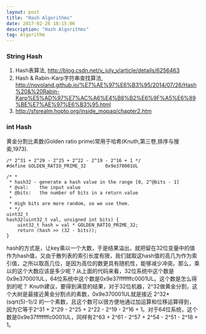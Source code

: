 ```yaml
---
layout: post
title: "Hash Algorithms"
date: 2017-02-26 18:15:06 
description: "Hash Algorithms"
tag: Algorithm
---
```


### String Hash

1. Hash表算法, http://blog.csdn.net/v_july_v/article/details/6256463
2. Hash & Rabin-Karp字符串查找算法, http://novoland.github.io/%E7%AE%97%E6%B3%95/2014/07/26/Hash%20&%20Rabin-Karp%E5%AD%97%E7%AC%A6%E4%B8%B2%E6%9F%A5%E6%89%BE%E7%AE%97%E6%B3%95.html
3. http://sfsrealm.hopto.org/inside_mopaq/chapter2.htm

### int Hash
黄金分割比素数(Golden ratio prime)常用于哈希(Knuth,第三卷,排序与搜索,1973).

	/* 2^31 + 2^29 - 2^25 + 2^22 - 2^19 - 2^16 + 1 */
	#define GOLDEN_RATIO_PRIME_32       0x9e370001UL
	
	/* *
	 * hash32 - generate a hash value in the range [0, 2^@bits - 1]
	 * @val:    the input value
	 * @bits:   the number of bits in a return value
	 *
	 * High bits are more random, so we use them.
	 * */
	uint32_t
	hash32(uint32_t val, unsigned int bits) {
	    uint32_t hash = val * GOLDEN_RATIO_PRIME_32;
	    return (hash >> (32 - bits));
	}

hash的方式是，让key乘以一个大数，于是结果溢出，就把留在32位变量中的值作为hash值，又由于散列表的索引长度有限，我们就取这hash值的高几为作为索引值，之所以取高几位，是因为高位的数更具有随机性，能够减少冲突。那么，乘以的这个大数应该是多少呢？从上面的代码来看，32位系统中这个数是0x9e370001UL，64位系统中这个数是0x9e37fffffffc0001UL。这个数是怎么得到的呢？ Knuth建议，要得到满意的结果，对于32位机器，2^32做黄金分割，这个大树是最接近黄金分割点的素数，0x9e370001UL就是接近 2^32*(sqrt(5)-1)/2 的一个素数，且这个数可以很方便地通过加运算和位移运算得到，因为它等于2^31 + 2^29 - 2^25 + 2^22 - 2^19 - 2^16 + 1。对于64位系统，这个数是0x9e37fffffffc0001UL，同样有2^63 + 2^61 - 2^57 + 2^54 - 2^51 - 2^18 + 1。